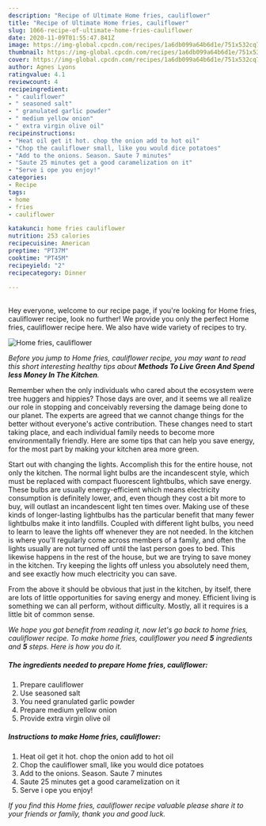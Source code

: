 ```yaml
---
description: "Recipe of Ultimate Home fries, cauliflower"
title: "Recipe of Ultimate Home fries, cauliflower"
slug: 1066-recipe-of-ultimate-home-fries-cauliflower
date: 2020-11-09T01:55:47.841Z
image: https://img-global.cpcdn.com/recipes/1a6db099a64b6d1e/751x532cq70/home-fries-cauliflower-recipe-main-photo.jpg
thumbnail: https://img-global.cpcdn.com/recipes/1a6db099a64b6d1e/751x532cq70/home-fries-cauliflower-recipe-main-photo.jpg
cover: https://img-global.cpcdn.com/recipes/1a6db099a64b6d1e/751x532cq70/home-fries-cauliflower-recipe-main-photo.jpg
author: Agnes Lyons
ratingvalue: 4.1
reviewcount: 4
recipeingredient:
- " cauliflower"
- " seasoned salt"
- " granulated garlic powder"
- " medium yellow onion"
- " extra virgin olive oil"
recipeinstructions:
- "Heat oil get it hot. chop the onion add to hot oil"
- "Chop the cauliflower small, like you would dice potatoes"
- "Add to the onions. Season. Saute 7 minutes"
- "Saute 25 minutes get a good caramelization on it"
- "Serve i ope you enjoy!"
categories:
- Recipe
tags:
- home
- fries
- cauliflower

katakunci: home fries cauliflower 
nutrition: 253 calories
recipecuisine: American
preptime: "PT37M"
cooktime: "PT45M"
recipeyield: "2"
recipecategory: Dinner

---
```

<br>
Hey everyone, welcome to our recipe page, if you're looking for Home fries, cauliflower recipe, look no further! We provide you only the perfect Home fries, cauliflower recipe here. We also have wide variety of recipes to try.
<br>


![Home fries, cauliflower](https://img-global.cpcdn.com/recipes/1a6db099a64b6d1e/751x532cq70/home-fries-cauliflower-recipe-main-photo.jpg)

<i>Before you jump to Home fries, cauliflower recipe, you may want to read this short interesting healthy tips about 
<strong>Methods To Live Green And Spend less Money In The Kitchen</strong>.</i>
</br>

Remember when the only individuals who cared about the ecosystem were tree huggers and hippies? Those days are over, and it seems we all realize our role in stopping and conceivably reversing the damage being done to our planet. The experts are agreed that we cannot change things for the better without everyone's active contribution. These changes need to start taking place, and each individual family needs to become more environmentally friendly. Here are some tips that can help you save energy, for the most part by making your kitchen area more green.

Start out with changing the lights. Accomplish this for the entire house, not only the kitchen. The normal light bulbs are the incandescent style, which must be replaced with compact fluorescent lightbulbs, which save energy. These bulbs are usually energy-efficient which means electricity consumption is definitely lower, and, even though they cost a bit more to buy, will outlast an incandescent light ten times over. Making use of these kinds of longer-lasting lightbulbs has the particular benefit that many fewer lightbulbs make it into landfills. Coupled with different light bulbs, you need to learn to leave the lights off whenever they are not needed. In the kitchen is where you'll regularly come across members of a family, and often the lights usually are not turned off until the last person goes to bed. This likewise happens in the rest of the house, but we are trying to save money in the kitchen. Try keeping the lights off unless you absolutely need them, and see exactly how much electricity you can save.

From the above it should be obvious that just in the kitchen, by itself, there are lots of little opportunities for saving energy and money. Efficient living is something we can all perform, without difficulty. Mostly, all it requires is a little bit of common sense.


<i>We hope you got benefit from reading it, now let's go back to home fries, cauliflower recipe. To make home fries, cauliflower you need <strong>5</strong> ingredients and <strong>5</strong> steps. Here is how you do it.
</i>

##### The ingredients needed to prepare Home fries, cauliflower:

1. Prepare  cauliflower
1. Use  seasoned salt
1. You need  granulated garlic powder
1. Prepare  medium yellow onion
1. Provide  extra virgin olive oil


##### Instructions to make Home fries, cauliflower:

1. Heat oil get it hot. chop the onion add to hot oil
1. Chop the cauliflower small, like you would dice potatoes
1. Add to the onions. Season. Saute 7 minutes
1. Saute 25 minutes get a good caramelization on it
1. Serve i ope you enjoy!


<i>If you find this Home fries, cauliflower recipe valuable please share it to your friends or family, thank you and good luck.</i>
